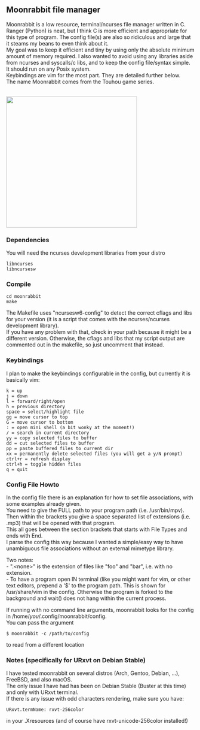 ## Moonrabbit file manager  

Moonrabbit is a low resource, terminal/ncurses file manager written in C. Ranger (Python) is neat, but I think C is more efficient and appropriate for this type of program. The config file(s) are also so ridiculous and large that it steams my beans to even think about it.  
My goal was to keep it efficient and tiny by using only the absolute minimum amount of memory required. I also wanted to avoid using any libraries aside from ncurses and syscalls/c libs, and to keep the config file/syntax simple.  
It should run on any Posix system.  
Keybindings are vim for the most part. They are detailed further below.  
The name Moonrabbit comes from the Touhou game series.  

<br>
<img "align="center" height="350px" width="auto" src="../assets/moonrabbit.gif?raw=true">  

### Dependencies  
You will need the ncurses development libraries from your distro  

    libncurses  
    libncursesw  
    
### Compile

	cd moonrabbit
    make

The Makefile uses "ncursesw6-config" to detect the correct cflags and libs for your version (it is a script that comes with the ncurses/ncurses development library).  
If you have any problem with that, check in your path because it might be a different version. Otherwise, the cflags and libs that my script output are commented out in the makefile, so just uncomment that instead.  


### Keybindings  
I plan to make the keybindings configurable in the config, but currently it is basically vim:  
    
    k = up  
    j = down  
    l = forward/right/open  
    h = previous directory  
    space = select/highlight file  
    gg = move cursor to top  
    G = move cursor to bottom  
    : = open mini shell (a bit wonky at the moment!)  
    / = search in current directory  
    yy = copy selected files to buffer  
    dd = cut selected files to buffer  
    pp = paste buffered files to current dir  
    xx = permanently delete selected files (you will get a y/N prompt)  
    ctrl+r = refresh display  
    ctrl+h = toggle hidden files  
    q = quit  
    

### Config File Howto  
In the config file there is an explanation for how to set file associations, with some examples already given.  
You need to give the FULL path to your program path (i.e. /usr/bin/mpv).  
Then within the brackets you give a space separated list of extensions (i.e. .mp3) that will be opened with that program.  
This all goes between the section brackets that starts with File Types and ends with End.  
I parse the config this way because I wanted a simple/easy way to have unambiguous file associations without an external mimetype library.  

Two notes:  
    - ".\<none>" is the extension of files like "foo" and "bar", i.e. with no extension.  
    - To have a program open IN terminal (like you might want for vim, or other text editors, prepend a '$' to the program path. This is shown for /usr/share/vim in the config. Otherwise the program is forked to the background and wait() does not hang within the current process.

If running with no command line arguments, moonrabbit looks for the config in /home/*you*/.config/moonrabbit/config.  
You can pass the argument  

    $ moonrabbit -c /path/to/config  
    
to read from a different location

### Notes (specifically for URxvt on Debian Stable)
I have tested moonrabbit on several distros (Arch, Gentoo, Debian, ...), FreeBSD, and also macOS.  
The only issue I have had has been on Debian Stable (Buster at this time) and only with URxvt terminal.  
If there is any issue with odd characters rendering, make sure you have:  

    URxvt.termName: rxvt-256color  
    
in your .Xresources (and of course have rxvt-unicode-256color installed!)



